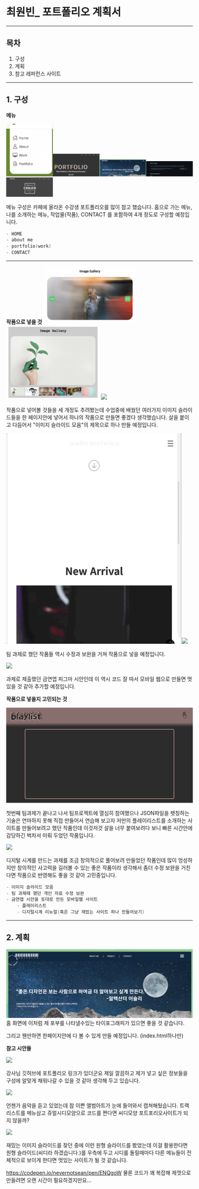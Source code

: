 # 최원빈_ 포트폴리오 계획서


-----------------






## 목차

1. 구성
2. 계획
3. 참고 레퍼런스 사이트


-----------------
## 1. 구성
**메뉴**


<img src="images/구성참고1.png" width="25%"><img src="images/구성참고2.png" width="25%"><img src="images/구성참고3.png" width="25%"><img src="images/구성참고4.png" width="25%"><img src="images/구성참고5.png" width="25%">

메뉴 구성은 카페에 올라온 수강생 포트폴리오를 많이 참고 했습니다.
홈으로 가는 메뉴, 나를 소개하는 메뉴, 작업물(작품), CONTACT 를 포함하여 4개 정도로 구성할 예정입니다.


```c
- HOME
- about me
- portfolio(work)
- CONTACT
```


-----------------
**작품으로 넣을 것**
<img src="images/work-slide01.png" width="50%"><img src="images/work-slide02.png" width="50%">
<img src="images/work-slide03.gif">

작품으로 넣어볼 것들을 세 개정도 추려봤는데
수업중에 배웠던 여러가지 이미지 슬라이드들을 한 페이지안에 넣어서 하나의 작품으로 만들면 좋겠다 생각했습니다.
살을 붙이고 다듬어서 "이미지 슬라이드 모음"의 제목으로 하나 만들 예정입니다.


<img src="images/work-team.gif"><img src="images/work-team02.gif">

팀 과제로 했던 작품들 역시 수정과 보완을 거쳐 작품으로 넣을 예정입니다.


<img src="images/work-smokingapp">

과제로 제출했던 금연앱 피그마 시안인데 이 역시 코드 잘 따서 모바일 웹으로 만들면 멋있을 것 같아 추가할 예정입니다.

**작품으로 넣을지 고민되는 것**

<img src="images/pre-work01.gif">

첫번째 팀과제가 끝나고 나서 팀프로젝트에 열심히 참여했으나 
JSON파일을 팻칭하는 기술은 연마하지 못해 직접 만들어서 연습해 보고자 
저만의 플레이리스트를 소개하는 사이트를 만들어보려고 했던 작품인데 
이것저것 살을 너무 붙여보려다 보니 빠른 시간안에 감당하긴 벅차서 미뤄 두었던 작품입니다.

<img src="images/pre-work02">

디지털 시계를 만드는 과제를 조금 창의적으로 풀어보려 만들었던 작품인데
많이 엉성하지만 창의적인 사고력을 길러볼 수 있는 좋은 작품이라 생각해서 좀더 수정 보완을 거친다면 
작품으로 반영해도 좋을 것 같아 고민중입니다.


```c
- 이미지 슬라이드 모음
- 팀 과제때 했던 개인 자료 수정 보완
- 금연앱 시안을 토대로 만든 모바일웹 사이트
    - 플레이리스트
    - 디지털시계 리뉴얼(혹은 그냥 재밌는 사이트 하나 만들어보기)
```


-----------------
## 2. 계획
<img src="images/구성참고3.png">
홈 화면에 이처럼 제 포부를 나타낼수있는 타이포그래피가 있으면 좋을 것 같습니다.

그리고 웬만하면 한페이지안에 다 볼 수 있게 만들 예정입니다. (index.html하나만)

**참고 시안들**

<img src="images/referencs01.gif">

강사님 깃허브에 포트폴리오 링크가 있더군요
제일 깔끔하고 제가 넣고 싶은 정보들을 구성에 알맞게 채워나갈 수 있을 것 같아 생각해 두고 있습니다.


<img src="images/referencs02.png">

언젠가 음악을 듣고 있었는데 참 이쁜 앨범아트가 눈에 들어와서 캡쳐해뒀습니다.
트랙리스트를 메뉴삼고 쥬얼시디모양으로 코드를 짠다면 씨디모양 포트포리오사이트가 되지 않을까?

<img src="images/referencs03.gif">

재밌는 이미지 슬라이드를 찾던 중에 이런 원형 슬라이드를 봤었는데
이걸 활용한다면 원형 슬라이드(씨디라 하겠습니다.)를 우측에 두고 시디를 돌릴때마다 다른 메뉴들이 전체적으로 보이게 한다면 멋있는 사이트가 될 것 같습니다.

https://codepen.io/nevernotsean/pen/ENQgoW
물론 코드가 꽤 복잡해 제껏으로 만들려면 오랜 시간이 필요하겠지만요...
